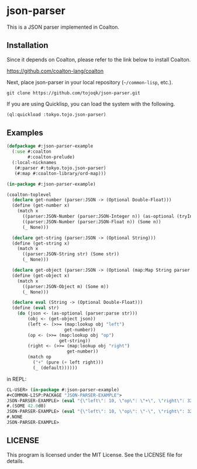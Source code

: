 # json-parser

This is a JSON parser implemented in Coalton.

## Installation

Since it depends on Coalton, please refer to the link below to install Coalton.

https://github.com/coalton-lang/coalton

Next, place json-parser in your local repository (`~/common-lisp`, etc.).

```shell:~/common-lisp
git clone https://github.com/tojoqk/json-parser.git
```

If you are using Quicklisp, you can load the system with the following.

```lisp
(ql:quickload :tokyo.tojo.json-parser)
```

## Examples

```lisp
(defpackage #:json-parser-example
  (:use #:coalton
        #:coalton-prelude)
  (:local-nicknames
   (#:parser #:tokyo.tojo.json-parser)
   (#:map #:coalton-library/ord-map)))

(in-package #:json-parser-example)

(coalton-toplevel
  (declare get-number (parser:JSON -> (Optional Double-Float)))
  (define (get-number x)
    (match x
      ((parser:JSON-Number (parser:JSON-Integer n)) (as-optional (tryInto n)))
      ((parser:JSON-Number (parser:JSON-Float n)) (Some n))
      (_ None)))

  (declare get-string (parser:JSON -> (Optional String)))
  (define (get-string x)
    (match x
      ((parser:JSON-String str) (Some str))
      (_ None)))

  (declare get-object (parser:JSON -> (Optional (map:Map String parser:JSON))))
  (define (get-object x)
    (match x
      ((parser:JSON-Object m) (Some m))
      (_ None)))

  (declare eval (String -> (Optional Double-Float)))
  (define (eval str)
    (do (json <- (as-optional (parser:parse str)))
        (obj <- (get-object json))
        (left <- (>>= (map:lookup obj "left")
                      get-number))
        (op <- (>>= (map:lookup obj "op")
                    get-string))
        (right <- (>>= (map:lookup obj "right")
                       get-number))
        (match op
          ("+" (pure (+ left right)))
          (_ (default))))))
```

in REPL:

```lisp
CL-USER> (in-package #:json-parser-example)
#<COMMON-LISP:PACKAGE "JSON-PARSER-EXAMPLE">
JSON-PARSER-EXAMPLE> (eval "{\"left\": 10, \"op\": \"+\", \"right\": 32.0}")
#.(SOME 42.0d0)
JSON-PARSER-EXAMPLE> (eval "{\"left\": 10, \"op\": \"-\", \"right\": 32.0}")
#.NONE
JSON-PARSER-EXAMPLE>
```

## LICENSE

This program is licensed under the MIT License. See the LICENSE file for details.
